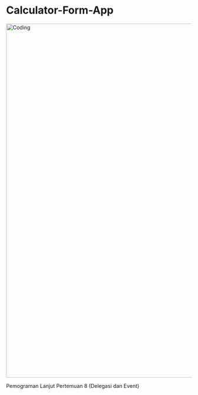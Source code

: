 # Calculator-Form-App
<img width="958" alt="Coding" src="https://user-images.githubusercontent.com/98374860/205693753-88744b5c-b15c-477e-9d5a-ab8710ed5a04.png">

Pemograman Lanjut
Pertemuan 8 (Delegasi dan Event)
